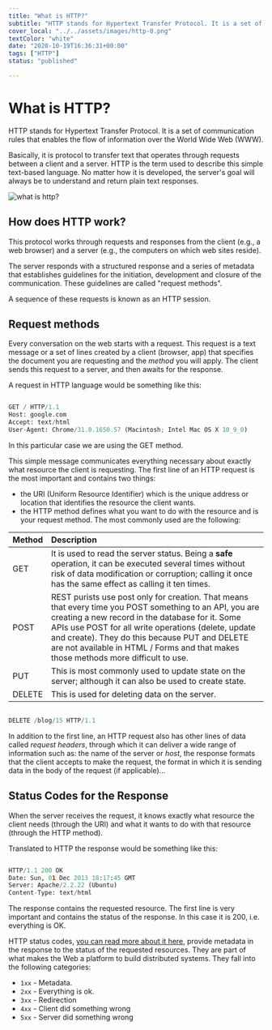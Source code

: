 ```yaml
---
title: "What is HTTP?"
subtitle: "HTTP stands for Hypertext Transfer Protocol. It is a set of communication rules that enables the flow of information over the World Wide Web (WWW)."
cover_local: "../../assets/images/http-0.png"
textColor: "white"
date: "2020-10-19T16:36:31+00:00"
tags: ["HTTP"]
status: "published"

---
```


# What is HTTP?

HTTP stands for Hypertext Transfer Protocol. It is a set of communication rules that enables the flow of information over the World Wide Web (WWW).

Basically, it is protocol to transfer text that operates through requests between a client and a server. HTTP is the term used to describe this simple text-based language. No matter how it is developed, the server's goal will always be to understand and return plain text responses.


  ![what is http?](https://github.com/breatheco-de/content/blob/master/src/assets/images/http-3.png)

## How does HTTP work?

This protocol works through requests and responses from the client (e.g., a web browser) and a server (e.g., the computers on which web sites reside). 

The server responds with a structured response and a series of metadata that establishes guidelines for the initiation, development and closure of the communication. These guidelines are called "request methods".

A sequence of these requests is known as an HTTP session.

## Request methods

Every conversation on the web starts with a request. This request is a text message or a set of lines created by a client (browser, app) that specifies the document you are requesting and the *method* you will apply. The client sends this request to a server, and then awaits for the response.

A request in HTTP language would be something like this:


```py

GET / HTTP/1.1 
Host: google.com
Accept: text/html
User-Agent: Chrome/31.0.1650.57 (Macintosh; Intel Mac OS X 10_9_0)
```

In this particular case we are using the GET method. 

This simple message communicates everything necessary about exactly what resource the client is requesting. The first line of an HTTP request is the most important and contains two things:

+ the URI (Uniform Resource Identifier) which is the unique address or location that identifies the resource the client wants.
+ the HTTP method defines what you want to do with the resource and is your request method. The most commonly used are the following:

|**Method** |**Description** |
|:-------------|:--------------|
|GET |It is used to read the server status. Being a **safe** operation, it can be executed several times without risk of data modification or corruption; calling it once has the same effect as calling it ten times.    |
|POST |REST purists use post only for creation. That means that every time you POST something to an API, you are creating a new record in the database for it. Some APIs use POST for all write operations (delete, update and create). They do this because PUT and DELETE are not available in HTML / Forms and that makes those methods more difficult to use.      |
|PUT |This is most commonly used to update state on the server; although it can also be used to create state.     |
|DELETE |This is used for deleting data on the server.


```python

DELETE /blog/15 HTTP/1.1 
```
In addition to the first line, an HTTP request also has other lines of data called _request headers_, through which it can deliver a wide range of information such as: the name of the server or _host_, the response formats that the client accepts to make the request, the format in which it is sending data in the body of the request (if applicable)...


## Status Codes for the Response


When the server receives the request, it knows exactly what resource the client needs (through the URI) and what it wants to do with that resource (through the HTTP method). 

Translated to HTTP the response would be something like this:

```python

HTTP/1.1 200 OK
Date: Sun, 01 Dec 2013 18:17:45 GMT
Server: Apache/2.2.22 (Ubuntu)
Content-Type: text/html
```

The response contains the requested resource. The first line is very important and contains the status of the response. In this case it is 200, i.e. everything is OK.
 
HTTP status codes, [you can read more about it here](https://developer.mozilla.org/es/docs/Web/HTTP/Status), provide metadata in the response to the status of the requested resources. They are part of what makes the Web a platform to build
distributed systems. They fall into the following categories:


+ `1xx` - Metadata.
+ `2xx` - Everything is ok.
+ `3xx` - Redirection
+ `4xx` - Client did something wrong
+ `5xx` - Server did something wrong


